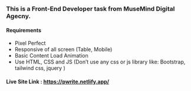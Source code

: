 ### This is a Front-End Developer task from MuseMind Digital Agecny. 

#### Requirements
*   Pixel Perfect
*   Responsive of all screen (Table, Mobile)
*   Basic Content Load Animation
*   Use HTML, CSS and JS (Don’t use any css or js library like: Bootstrap, tailwind css, jquery )

#### Live Site Link : https://pwrite.netlify.app/